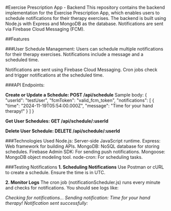 #Exercise Prescription App - Backend
This repository contains the backend implementation for the Exercise Prescription App, which enables users to schedule notifications for their therapy exercises. The backend is built using Node.js with Express and MongoDB as the database. Notifications are sent via Firebase Cloud Messaging (FCM).

##Features

###User Schedule Management:
Users can schedule multiple notifications for their therapy exercises.
Notifications include a message and a scheduled time.

Notifications are sent using Firebase Cloud Messaging.
Cron jobs check and trigger notifications at the scheduled time.


###API Endpoints:

**Create or Update a Schedule: POST /api/schedule**
Sample body: {
  "userId": "testUser",
  "fcmToken": "valid_fcm_token",
  "notifications": [
    {
      "time": "2024-11-19T05:54:00.000Z",
      "message": "Time for your hand therapy!"
    }
  ]
}

**Get User Schedules: GET /api/schedule/:userId**

**Delete User Schedule: DELETE /api/schedule/:userId**

###Technologies Used
Node.js: Server-side JavaScript runtime.
Express: Web framework for building APIs.
MongoDB: NoSQL database for storing schedules.
Firebase Admin SDK: For sending push notifications.
Mongoose: MongoDB object modeling tool.
node-cron: For scheduling tasks.


###Testing Notifications
**1. Scheduling Notifications**
Use Postman or cURL to create a schedule. Ensure the time is in UTC.

**2. Monitor Logs**
The cron job (notificationScheduler.js) runs every minute and checks for notifications. You should see logs like:

_Checking for notifications...
Sending notification: Time for your hand therapy!
Notification sent successfully: <response>_
